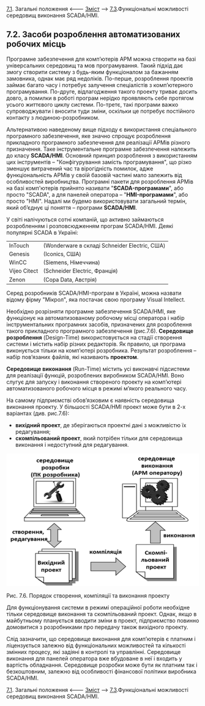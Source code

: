 [7.1](7_1.md). Загальні положення <--- [Зміст](README.md) --> [7.3](7_3.md).Функціональні можливості середовищ виконання SCADA/HMI.

## 7.2. Засоби розроблення автоматизованих робочих місць

Програмне забезпечення для комп’ютерів АРМ можна створити на базі універсальних середовищ та мов програмування. Такий підхід дає змогу створити систему з будь-яким функціоналом за бажанням замовника, однак має ряд недоліків. По-перше, розроблення проектів займає багато часу і потребує залучення спеціалістів з комп’ютерного програмування. По-друге, відлагодження такого проекту триває досить довго, а помилки в роботі програм нерідко проявляють себе протягом усього життєвого циклу системи. По-третє, такі програми важко супроводжувати і вносити туди зміни, оскільки це потребує постійного контакту з людиною-розробником. 

Альтернативою наведеному вище підходу є використання спеціального програмного забезпечення, яке значно спрощує розроблення прикладного програмного забезпечення для реалізації АРМів різного призначення. Таке інструментальне програмне забезпечення належить до класу **SCADA/HMI**. Основний принцип розроблення з використанням цих інструментів – "Конфігурування замість програмування", що різко зменшує витрачений час та вірогідність помилок, адже функціональність АРМів у своїй базовій частині мало залежить від особливостей виробництва. Програмні пакети для розроблення АРМів на базі комп'ютерів прийнято називати "**SCADA-програмами**", або просто "SCADA", а для панелей оператора – "**HMI-програмами**", або просто "HMI". Надалі ми будемо використовувати загальний термін, який об’єднує ці поняття – програми **SCADA/HMI**.

У світі налічуються сотні компаній, що активно займаються розробленням і розповсюдженням програм SCADA/HMI. Деякі популярні SCADA в Україні:

|              |                                               |
| ------------ | --------------------------------------------- |
| InTouch      | (Wonderware в складі Schneider Electric, США) |
| Genesis      | (Iconics, США)                                |
| WinCC        | (Siemens, Німеччина)                          |
| Vijeo Citect | (Schneider Electric, Франція)                 |
| Zenon        | (Copa Data, Австрія)                          |

Серед розробників SCADA/HMI-програм в Україні, можна назвати відому фірму "Мікрол", яка постачає свою програму Visual Intellect.

Необхідно розрізняти програмне забезпечення SCADA/HMI, яке функціонує на автоматизованому робочому місці оператора і набір інструментальних програмних засобів, призначених для розроблення такого прикладного програмного забезпечення (рис.7.6). **Середовище розроблення** (Design-Time) використовується на стадії створення системи і містить набір різних редакторів. Як правило, ця програма виконується тільки на комп’ютері розробника. Результат розроблення – набір пов’язаних файлів, які називають **проектом**. 

**Середовище виконання** (Run-Time) містить усі виконавчі підсистеми для реалізації функцій, розроблених виробником SCADA/HMI. Воно слугує для запуску і виконання створеного проекту на комп’ютері автоматизованого робочого місця в режимі м’якого реального часу.

На самому підприємстві обов’язковим є наявність середовища виконання проекту. У більшості SCADA/HMI проект може бути в 2-х варіантах (див. рис.7.6):

- **вихідний проект**, де зберігаються проектні дані з можливістю їх редагування;
- **скомпільований проект**, який потрібен тільки для середовища виконання і недоступний для редагування.

![image-20220712205125613](media7/image-20220712205125613.png)

Рис. 7.6. Порядок створення, компіляції та виконання проекту

Для функціонування системи в режимі операційної роботи необхідне тільки середовище виконання та скомпільований проект. Однак, якщо в майбутньому планується вводити зміни в проект, підприємство повинно домовитися з розробниками про передачу також вихідного проекту. 

Слід зазначити, що середовище виконання для комп’ютерів є платним і ліцензується залежно від функціональних можливостей та кількості змінних процесу, які задіяні в контролі та управлінні. Середовище виконання для панелей оператора вже вбудоване в неї і входить у вартість обладнання. Середовище розробки може бути як платним так і безкоштовним, залежно від особливості фінансової політики виробника SCADA/HMI.

 

[7.1](7_1.md). Загальні положення <--- [Зміст](README.md) --> [7.3](7_3.md).Функціональні можливості середовищ виконання SCADA/HMI.